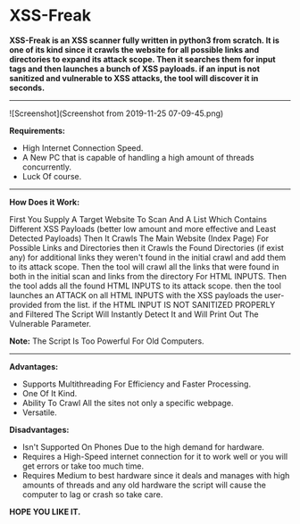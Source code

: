 # XSS-Freak
**XSS-Freak is an XSS scanner fully written in python3 from scratch. It is one of its kind since it crawls the website for all possible links and directories to expand its attack scope. Then it searches them for input tags and then launches a bunch of XSS payloads. if an input is not sanitized and vulnerable to XSS attacks, the tool will discover it in seconds.**

****

![Screenshot](Screenshot from 2019-11-25 07-09-45.png)

**Requirements:**

* High Internet Connection Speed.
* A New PC that is capable of handling a high amount of threads concurrently.
* Luck Of course.
****

**How Does it Work:**

First You Supply A Target Website To Scan And A List Which Contains Different XSS Payloads (better low amount and more effective and Least Detected Payloads) 
Then It Crawls The Main Website (Index Page) For Possible Links and Directories then it Crawls the Found Directories (if exist any) for additional links they weren't found in the initial crawl and add them to its attack scope. 
Then the tool will crawl all the links that were found in both in the initial scan and links from the directory For HTML INPUTS. Then the tool adds all the found HTML INPUTS to its attack scope. then the tool launches an ATTACK on all HTML INPUTS with the XSS payloads the user-provided from the list. if the HTML INPUT IS NOT SANITIZED PROPERLY and Filtered The Script Will Instantly Detect It and Will Print Out The Vulnerable Parameter.

**Note:** The Script Is Too Powerful For Old Computers.
****

**Advantages:**

- Supports Multithreading For Efficiency and Faster Processing.
- One Of It Kind.
- Ability To Crawl All the sites not only a specific webpage.
- Versatile.

**Disadvantages:**
- Isn't Supported On Phones Due to the high demand for hardware.
- Requires a High-Speed internet connection for it to work well or you will get errors or take too much time.
- Requires Medium to best hardware since it deals and manages with high amounts of threads and any old hardware the script will cause the computer to lag or crash so take care.

**HOPE YOU LIKE IT.**
